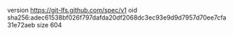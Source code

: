 version https://git-lfs.github.com/spec/v1
oid sha256:adec61538bf026f797dafda20df2068dc3ec93e9d9d7957d70ee7cfa31e72aeb
size 604
